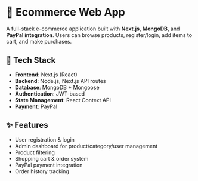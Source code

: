 # 🛒 Ecommerce Web App

A full-stack e-commerce application built with **Next.js**, **MongoDB**, and **PayPal integration**. Users can browse products, register/login, add items to cart, and make purchases.

## 🔧 Tech Stack

- **Frontend**: Next.js (React)
- **Backend**: Node.js, Next.js API routes
- **Database**: MongoDB + Mongoose
- **Authentication**: JWT-based
- **State Management**: React Context API
- **Payment**: PayPal

## ✨ Features

- User registration & login
- Admin dashboard for product/category/user management
- Product filtering
- Shopping cart & order system
- PayPal payment integration
- Order history tracking

